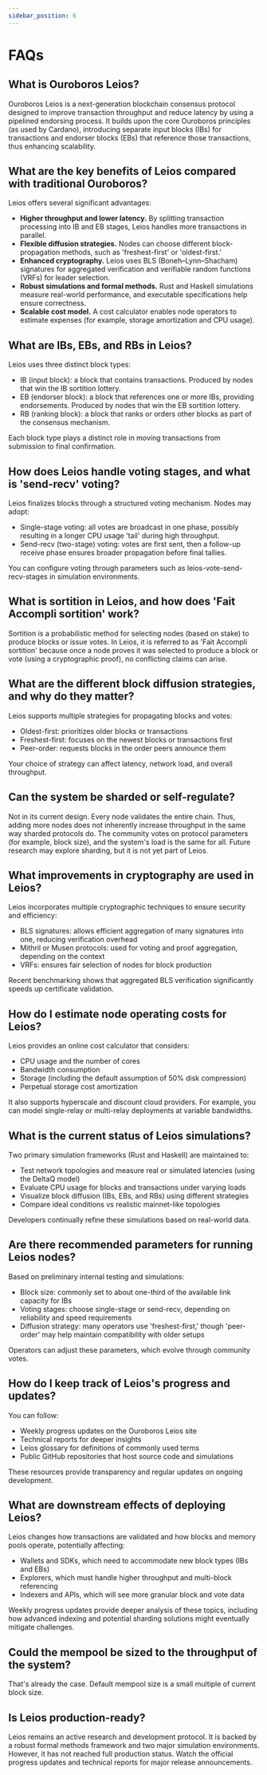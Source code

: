 ```yaml
---
sidebar_position: 6
---
```


# FAQs

## What is Ouroboros Leios?

Ouroboros Leios is a next-generation blockchain consensus protocol designed to improve transaction throughput and reduce latency by using a pipelined endorsing process. It builds upon the core Ouroboros principles (as used by Cardano), introducing separate input blocks (IBs) for transactions and endorser blocks (EBs) that reference those transactions, thus enhancing scalability.

## What are the key benefits of Leios compared with traditional Ouroboros?

Leios offers several significant advantages:

- **Higher throughput and lower latency.** By splitting transaction processing into IB and EB stages, Leios handles more transactions in parallel.
- **Flexible diffusion strategies.** Nodes can choose different block-propagation methods, such as 'freshest-first' or 'oldest-first.'
- **Enhanced cryptography.** Leios uses BLS (Boneh–Lynn–Shacham) signatures for aggregated verification and verifiable random functions (VRFs) for leader selection.
- **Robust simulations and formal methods.** Rust and Haskell simulations measure real-world performance, and executable specifications help ensure correctness.
- **Scalable cost model.** A cost calculator enables node operators to estimate expenses (for example, storage amortization and CPU usage).

## What are IBs, EBs, and RBs in Leios?

Leios uses three distinct block types:

- IB (input block): a block that contains transactions. Produced by nodes that win the IB sortition lottery.
- EB (endorser block): a block that references one or more IBs, providing endorsements. Produced by nodes that win the EB sortition lottery.
- RB (ranking block): a block that ranks or orders other blocks as part of the consensus mechanism.

Each block type plays a distinct role in moving transactions from submission to final confirmation.

## How does Leios handle voting stages, and what is 'send-recv' voting?

Leios finalizes blocks through a structured voting mechanism. Nodes may adopt:

- Single-stage voting: all votes are broadcast in one phase, possibly resulting in a longer CPU usage 'tail' during high throughput.
- Send-recv (two-stage) voting: votes are first sent, then a follow-up receive phase ensures broader propagation before final tallies.

You can configure voting through parameters such as leios-vote-send-recv-stages in simulation environments.

## What is sortition in Leios, and how does 'Fait Accompli sortition' work?

Sortition is a probabilistic method for selecting nodes (based on stake) to produce blocks or issue votes. In Leios, it is referred to as 'Fait Accompli sortition' because once a node proves it was selected to produce a block or vote (using a cryptographic proof), no conflicting claims can arise.

## What are the different block diffusion strategies, and why do they matter?

Leios supports multiple strategies for propagating blocks and votes:

- Oldest-first: prioritizes older blocks or transactions
- Freshest-first: focuses on the newest blocks or transactions first
- Peer-order: requests blocks in the order peers announce them

Your choice of strategy can affect latency, network load, and overall throughput.

## Can the system be sharded or self-regulate?

Not in its current design. Every node validates the entire chain. Thus, adding more nodes does not inherently increase throughput in the same way sharded protocols do. The community votes on protocol parameters (for example, block size), and the system's load is the same for all. Future research may explore sharding, but it is not yet part of Leios.

## What improvements in cryptography are used in Leios?

Leios incorporates multiple cryptographic techniques to ensure security and efficiency:

- BLS signatures: allows efficient aggregation of many signatures into one, reducing verification overhead
- Mithril or Musen protocols: used for voting and proof aggregation, depending on the context
- VRFs: ensures fair selection of nodes for block production

Recent benchmarking shows that aggregated BLS verification significantly speeds up certificate validation.

## How do I estimate node operating costs for Leios?

Leios provides an online cost calculator that considers:

- CPU usage and the number of cores
- Bandwidth consumption
- Storage (including the default assumption of 50% disk compression)
- Perpetual storage cost amortization

It also supports hyperscale and discount cloud providers. For example, you can model single-relay or multi-relay deployments at variable bandwidths.

## What is the current status of Leios simulations?

Two primary simulation frameworks (Rust and Haskell) are maintained to:

- Test network topologies and measure real or simulated latencies (using the DeltaQ model)
- Evaluate CPU usage for blocks and transactions under varying loads
- Visualize block diffusion (IBs, EBs, and RBs) using different strategies
- Compare ideal conditions vs realistic mainnet-like topologies

Developers continually refine these simulations based on real-world data.

## Are there recommended parameters for running Leios nodes?

Based on preliminary internal testing and simulations:

- Block size: commonly set to about one-third of the available link capacity for IBs
- Voting stages: choose single-stage or send-recv, depending on reliability and speed requirements
- Diffusion strategy: many operators use 'freshest-first,' though 'peer-order' may help maintain compatibility with older setups

Operators can adjust these parameters, which evolve through community votes.

## How do I keep track of Leios's progress and updates?

You can follow:

- Weekly progress updates on the Ouroboros Leios site
- Technical reports for deeper insights
- Leios glossary for definitions of commonly used terms
- Public GitHub repositories that host source code and simulations

These resources provide transparency and regular updates on ongoing development.

## What are downstream effects of deploying Leios?

Leios changes how transactions are validated and how blocks and memory pools operate, potentially affecting:

- Wallets and SDKs, which need to accommodate new block types (IBs and EBs)
- Explorers, which must handle higher throughput and multi-block referencing
- Indexers and APIs, which will see more granular block and vote data

Weekly progress updates provide deeper analysis of these topics, including how advanced indexing and potential sharding solutions might eventually mitigate challenges.

## Could the mempool be sized to the throughput of the system?

That's already the case. Default mempool size is a small multiple of current block size.

## Is Leios production-ready?

Leios remains an active research and development protocol. It is backed by a robust formal methods framework and two major simulation environments. However, it has not reached full production status. Watch the official progress updates and technical reports for major release announcements.
